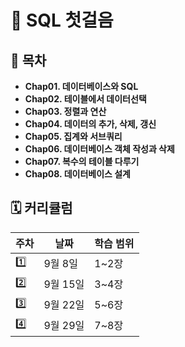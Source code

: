 # 📘 SQL 첫걸음


## 🔖 목차

- **Chap01. 데이터베이스와 SQL**
- **Chap02. 테이블에서 데이터선택**
- **Chap03. 정렬과 연산**
- **Chap04. 데이터의 추가, 삭제, 갱신**
- **Chap05. 집계와 서브쿼리**
- **Chap06. 데이터베이스 객체 작성과 삭제**
- **Chap07. 복수의 테이블 다루기**
- **Chap08. 데이터베이스 설계**



## 🗓 커리큘럼

| 주차 | 날짜       | 학습 범위 |
|------|-----------|-----------|
| 1️⃣  | 9월 8일   | 1~2장    |
| 2️⃣  | 9월 15일  | 3~4장    |
| 3️⃣  | 9월 22일  | 5~6장    |
| 4️⃣  | 9월 29일  | 7~8장    |

